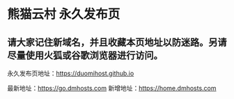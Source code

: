 # 熊猫云村 永久发布页  
## 请大家记住新域名，并且收藏本页地址以防迷路。另请尽量使用火狐或谷歌浏览器进行访问。  

永久发布页地址：https://duomihost.github.io  

最新地址：https://go.dmhosts.com
新增地址：https://home.dmhosts.com
